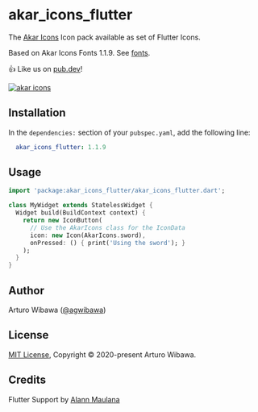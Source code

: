 # akar_icons_flutter
The [Akar Icons](https://akaricons.com/) Icon pack available as set of Flutter Icons.

Based on Akar Icons Fonts 1.1.9. See [fonts](https://github.com/artcoholic/akar-icons-fonts/tree/main/src/fonts/).

👍 Like us on [pub.dev](https://pub.dev/packages/akar_icons_flutter)!

<a href="https://akaricons.com" target="_blank">
  <img alt="akar icons" src="https://repository-images.githubusercontent.com/306119910/c3a57000-2be0-11eb-88a2-2714f9bafcd4">
</a>

## Installation

In the `dependencies:` section of your `pubspec.yaml`, add the following line:

```yaml
  akar_icons_flutter: 1.1.9
```

## Usage

```dart
import 'package:akar_icons_flutter/akar_icons_flutter.dart';

class MyWidget extends StatelessWidget {
  Widget build(BuildContext context) {
    return new IconButton(
      // Use the AkarIcons class for the IconData
      icon: new Icon(AkarIcons.sword),
      onPressed: () { print('Using the sword'); }
    );
  }
}
```

## Author
Arturo Wibawa ([@agwibawa](https://twitter.com/agwibawa))

## License
[MIT License](./LICENSE), Copyright © 2020-present Arturo Wibawa.

## Credits
Flutter Support by [Alann Maulana](https://github.com/alann-maulana)